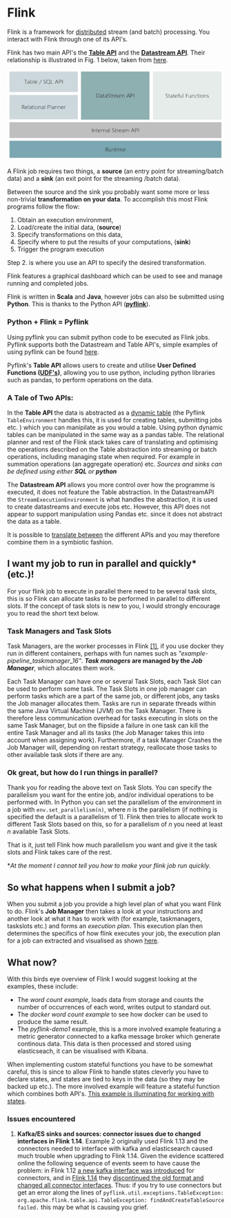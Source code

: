 # Flink #

Flink is a framework for [distributed](https://nightlies.apache.org/flink/flink-docs-release-1.14/docs/deployment/overview/) stream (and batch) processing. You interact with Flink through one of its API's.

Flink has two main API's the [**Table API**](https://nightlies.apache.org/flink/flink-docs-release-1.14/docs/dev/python/table/intro_to_table_api/) and the [**Datastream API**](https://nightlies.apache.org/flink/flink-docs-release-1.14/docs/dev/python/datastream/intro_to_datastream_api/). Their relationship is illustrated in Fig. 1 below, taken from [here](https://www.youtube.com/watch?v=vLLn5PxF2Lw).

![alt text](images/Flink%20Architechture.PNG)

A Flink job requires two things, a **source** (an entry point for streaming/batch data) and a **sink** (an exit point for the streaming /batch data).

Between the source and the sink you probably want some more or less non-trivial **transformation on your data**.
To accomplish this most Flink programs follow the flow:
1. Obtain an execution environment,
2. Load/create the initial data, (**source**)
3. Specify transformations on this data, 
4. Specify where to put the results of your computations, (**sink**)
5. Trigger the program execution

Step 2. is where you use an API to specify the desired transformation. 

Flink features a graphical dashboard which can be used to see and manage running and completed jobs.

Flink is written in **Scala** and **Java**, however jobs can also be submitted using **Python**. This is thanks to the Python API ([**pyflink**](https://nightlies.apache.org/flink/flink-docs-release-1.14/docs/dev/python/overview/)).
### Python + Flink = Pyflink ##
Using pyflink you can submit python code to be executed as Flink jobs. Pyflink supports both the Datastream and Table API's, simple examples of using pyflink can be found [here](https://github.com/apache/flink/tree/release-1.14/flink-python/pyflink/examples).

Pyflink's **Table API**  allows users to create and utilise **User Defined Functions ([UDF's](https://nightlies.apache.org/flink/flink-docs-release-1.14/docs/dev/python/table/udfs/overview/))**, allowing you to use python, including python libraries such as pandas, to perform operations on the data.

### A Tale of Two APIs: ###
In the **Table API** the data is abstracted as a [dynamic table](https://nightlies.apache.org/flink/flink-docs-release-stable/docs/dev/table/concepts/dynamic_tables/#dynamic-tables-amp-continuous-queries) (the Pyflink `TableEnvironment` handles this, it is used for creating tables, submitting jobs etc. ) which you can manipilate as you would a table. Using python dynamic tables can be manipulated in the same way as a pandas table. The relational planner and rest of the Flink stack takes care of translating and optimising the operations described on the Table abstraction into streaming or batch operations, including managing state when required. For example in summation operations (an aggregate operation) etc. *Sources and sinks can be defined using either **SQL** or **python***

The **Datastream API** allows you more control over how the programme is executed, it does not feature the Table abstraction. In the DatastreamAPI the ``StreamExecutionEnvironment`` is what handles the abstraction, it is used to create datastreams and execute jobs etc. However, this API does not appear to support manipulation using Pandas etc. since it does not abstract the data as a table. 

It is possible to [translate between](https://nightlies.apache.org/flink/flink-docs-release-1.14/docs/dev/python/datastream/intro_to_datastream_api/#conversion-between-datastream-and-table) the different APIs and you may therefore combine them in a symbiotic fashion.

## I want my job to run in parallel and quickly* (etc.)!
For your flink job to execute in parallel there need to be several task slots, this is so Flink can allocate tasks to be performed in parallel to different slots. If the concept of task slots is new to you, I would strongly encourage you to read the short text below.

### Task Managers and Task Slots         
Task Managers, are the worker processes in Flink [[1]](https://learning.oreilly.com/library/view/stream-processing-with/9781491974285/ch03.html#chap-3-setup-components), if you use docker they run in different containers, perhaps with fun names such as *"example-pipeline_taskmanager_16"*. ***Task managers* are managed by the *Job Manager***, which allocates them work. 

Each Task Manager can have one or several Task Slots, each Task Slot can be used to perform some task. The Task Slots in one job manager can perform tasks which are a part of the same job, or different jobs, any tasks the Job manager allocates them. Tasks are run in separate threads within the same Java Virtual Machine (JVM) on the Task Manager. There is therefore less communication overhead for tasks executing in slots on the same Task Manager, but on the flipside a failure in one task can kill the entire Task Manager and all its tasks (the Job Manager takes this into account when assigning work). Furthermore, if a task Manager Crashes the Job Manager will, depending on restart strategy, reallocate those tasks to other available task slots if there are any.

### Ok great, but how do I run things in parallel?
Thank you for reading the above text on Task Slots. You can specify the parallelism you want for the entire job, and/or individual operations to be performed with. In Python you can set the parallelism of the environment in a job with ``env.set_parallelism(n)``, where *n* is the parallelism (if nothing is specified the default is a parallelism of 1). Flink then tries to allocate work to different Task Slots based on this, so for a parallelism of *n* you need at least *n* available Task Slots. 

That is it, just tell Flink how much parallelism you want and give it the task slots and Flink takes care of the rest.

**At the moment I cannot tell you how to make your flink job run quickly.*

## So what happens when I submit a job?
When you submit a job you provide a high level plan of what you want Flink to do. Flink's **Job Manager** then takes a look at your instructions and another look at what it has to work with (for example, taskmanagers, taskslots etc.) and forms an *execution plan*. This execution plan then determines the specifics of how flink executes your job, the execution plan for a job can extracted and visualised as shown [here](https://nightlies.apache.org/flink/flink-docs-release-1.13/docs/dev/execution/execution_plans/).


## What now?
With this birds eye overview of Flink I would suggest looking at the examples, these include:
* The *word count example*, loads data from storage and counts the number of occurrences of each word, writes output to standard out.
* The *docker word count example* to see how docker can be used to produce the same result.
* The *pyflink-demo1* example, this is a more involved example featuring a metric generator connected to a kafka message broker which generate continous data. This data is then processed and stored using elasticseach, it can be visualised with Kibana.

When implementing custom stateful functions you have to be somewhat careful, this is since to allow Flink to handle states cleverly you have to declare states, and states are tied to keys in the data (so they may be backed up etc.). The more involved example will feature a stateful function which combines both API's.
[This example is illuminating for working with states](https://nightlies.apache.org/flink/flink-docs-stable/docs/dev/datastream/fault-tolerance/state/).

### Issues encountered
1. **Kafka/ES sinks and sources: connector issues due to changed interfaces in Flink 1.14**. Example 2 originally used Flink 1.13 and the connectors needed to interface with kafka and elasticsearch caused much trouble when upgrading to Flink 1.14. Given the evidence scattered online the following sequence of events seem to have cause the problem: in Flink 1.12 [a new kafka interface was introduced](https://nightlies.apache.org/flink/flink-docs-release-1.12/release-notes/flink-1.12.html) for connectors, and in [Flink 1.14](https://nightlies.apache.org/flink/flink-docs-release-1.14/release-notes/flink-1.14/) they [discontinued the old format and changed all connector interfaces](https://issues.apache.org/jira/browse/FLINK-23513). Thus: if you try to use connectors but get an error along the lines of `pyflink.util.exceptions.TableException: org.apache.flink.table.api.TableException: findAndCreateTableSource failed.` this may be what is causing you grief.
